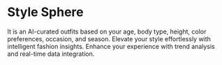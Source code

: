 # Style Sphere
It is an AI-curated outfits based on your age, body type, height, color preferences, occasion, and season. Elevate your style effortlessly with intelligent fashion insights. Enhance your experience with trend analysis and real-time data integration.
